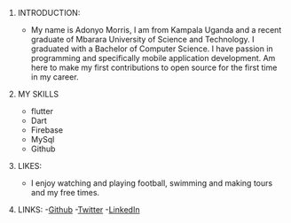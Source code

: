 1. INTRODUCTION:
   - My name is Adonyo Morris, I am from Kampala Uganda and a recent graduate of Mbarara University of Science and Technology.
   I graduated with a Bachelor of Computer Science. I have passion in programming and specifically mobile application development.
   Am here to make my first contributions to open source for the first time in my career.

3. MY SKILLS
   - flutter
   - Dart
   - Firebase
   - MySql
   - Github
  
4. LIKES:
   - I enjoy watching and playing football, swimming and making tours and my free times.

6. LINKS:
   -[Github](https://github.com/kkmaurice)
   -[Twitter](https://twitter.com/Maurice18746499)
   -[LinkedIn](https://www.linkedin.com/in/adonyo-maurice-340511211/)
   
   
